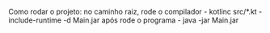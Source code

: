 Como rodar o projeto:
   no caminho raiz, rode o compilador
         - kotlinc src/*.kt -include-runtime -d Main.jar
   após rode o programa
        -  java -jar Main.jar 
